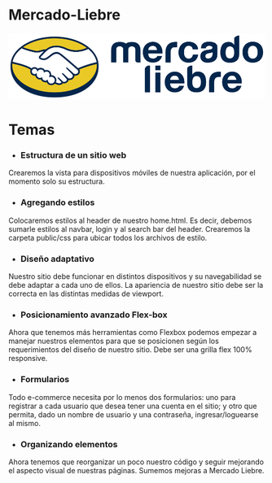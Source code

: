 # Mercado-Liebre 

![logotipo](public/img/logo-mercado-liebre.svg)


# Temas

- ### Estructura de un sitio web

Crearemos la vista para dispositivos móviles de nuestra aplicación, por el momento solo su estructura.

- ### Agregando estilos

Colocaremos estilos al header de nuestro home.html. Es decir, debemos sumarle estilos al navbar,
login y al search bar del header.
Crearemos la carpeta public/css para ubicar todos los archivos de estilo. 

- ### Diseño adaptativo

Nuestro sitio debe funcionar en distintos dispositivos y su navegabilidad se debe adaptar a cada uno de ellos.
La apariencia de nuestro sitio debe ser la correcta en las distintas medidas de viewport.

- ### Posicionamiento avanzado Flex-box

Ahora que tenemos más herramientas como Flexbox podemos empezar a manejar nuestros elementos para que se posicionen según los requerimientos del diseño de nuestro sitio. Debe ser una grilla flex 100% responsive.

- ### Formularios

Todo e-commerce necesita por lo menos dos formularios: uno para registrar a cada usuario que desea tener una cuenta en el sitio; y otro que permita, dado un nombre de usuario y una contraseña, ingresar/loguearse al mismo.

- ### Organizando elementos

Ahora tenemos que reorganizar un poco nuestro código y seguir mejorando el aspecto visual de nuestras páginas.
Sumemos mejoras a Mercado Liebre.